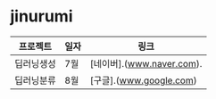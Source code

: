 # jinurumi

프로젝트 | 일자 | 링크
-------- | -----|-----
딥러닝생성 | 7월 | [네이버].(www.naver.com).
딥러닝분류 | 8월 | [구글].(www.google.com)
